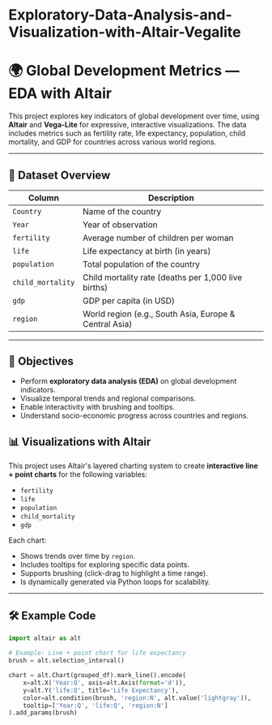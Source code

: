 # Exploratory-Data-Analysis-and-Visualization-with-Altair-Vegalite
# 🌍 Global Development Metrics — EDA with Altair

This project explores key indicators of global development over time, using **Altair** and **Vega-Lite** for expressive, interactive visualizations. The data includes metrics such as fertility rate, life expectancy, population, child mortality, and GDP for countries across various world regions.

---

## 📁 Dataset Overview

| Column           | Description                                           |
|------------------|-------------------------------------------------------|
| `Country`        | Name of the country                                   |
| `Year`           | Year of observation                                   |
| `fertility`      | Average number of children per woman                  |
| `life`           | Life expectancy at birth (in years)                   |
| `population`     | Total population of the country                       |
| `child_mortality`| Child mortality rate (deaths per 1,000 live births)   |
| `gdp`            | GDP per capita (in USD)                               |
| `region`         | World region (e.g., South Asia, Europe & Central Asia)|

---

## 🎯 Objectives

- Perform **exploratory data analysis (EDA)** on global development indicators.
- Visualize temporal trends and regional comparisons.
- Enable interactivity with brushing and tooltips.
- Understand socio-economic progress across countries and regions.

## 📊 Visualizations with Altair

This project uses Altair's layered charting system to create **interactive line + point charts** for the following variables:

- `fertility`
- `life`
- `population`
- `child_mortality`
- `gdp`

Each chart:
- Shows trends over time by `region`.
- Includes tooltips for exploring specific data points.
- Supports brushing (click-drag to highlight a time range).
- Is dynamically generated via Python loops for scalability.

---

## 🛠 Example Code

```python
import altair as alt

# Example: Line + point chart for life expectancy
brush = alt.selection_interval()

chart = alt.Chart(grouped_df).mark_line().encode(
    x=alt.X('Year:Q', axis=alt.Axis(format='d')),
    y=alt.Y('life:Q', title='Life Expectancy'),
    color=alt.condition(brush, 'region:N', alt.value('lightgray')),
    tooltip=['Year:Q', 'life:Q', 'region:N']
).add_params(brush)
